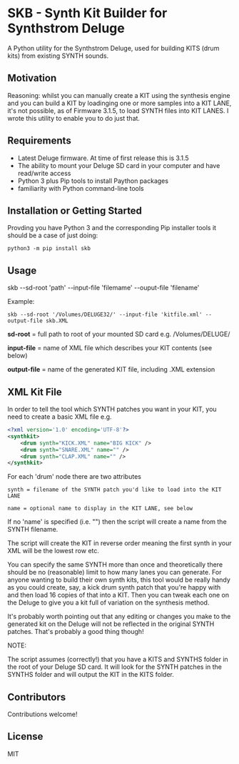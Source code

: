 # SKB - Synth Kit Builder for Synthstrom Deluge

A Python utility for the Synthstrom Deluge, used for building KITS (drum kits) from existing SYNTH sounds.

## Motivation

Reasoning: whilst you can manually create a KIT using the synthesis engine and you can build a KIT by loadinging one or more samples into a KIT LANE, it's not possible, as of Firmware 3.1.5, to load SYNTH files into KIT LANES. I wrote this utility to enable you to do just that.

## Requirements

- Latest Deluge firmware. At time of first release this is 3.1.5
- The ability to mount your Deluge SD card in your computer and have read/write access
- Python 3 plus Pip tools to install Paython packages
- familiarity with Python command-line tools

## Installation or Getting Started

Provding you have Python 3 and the corresponding Pip installer tools it should be a case of just doing:

```Text
python3 -m pip install skb
```

## Usage

skb --sd-root 'path' --input-file 'filemame' --ouput-file 'filename'

Example:

```Text
skb --sd-root '/Volumes/DELUGE32/' --input-file 'kitfile.xml' --output-file skb.XML
```

**sd-root** = full path to root of your mounted SD card e.g. /Volumes/DELUGE/

**input-file** = name of XML file which describes your KIT contents (see below)

**output-file** = name of the generated KIT file, including .XML extension

## XML Kit File

In order to tell the tool which SYNTH patches you want in your KIT, you need to create a basic XML file e.g.

```XML
<?xml version='1.0' encoding='UTF-8'?>
<synthkit>
    <drum synth="KICK.XML" name="BIG KICK" />
    <drum synth="SNARE.XML" name="" />
    <drum synth="CLAP.XML" name="" />
</synthkit>
```

For each 'drum' node there are two attributes

```Text
synth = filename of the SYNTH patch you'd like to load into the KIT LANE

name = optional name to display in the KIT LANE, see below
```

If no 'name' is specified (i.e. "") then the script will create a name from the SYNTH filename.

The script will create the KIT in reverse order meaning the first synth in your XML will be the lowest row etc.

You can specify the same SYNTH more than once and theoretically there should be no (reasonable) limit to how many lanes you can generate. For anyone wanting to build their own synth kits, this tool would be really handy as you could create, say, a kick drum synth patch that you're happy with and then load 16 copies of that into a KIT. Then you can tweak each one on the Deluge to give you a kit full of variation on the synthesis method.

It's probably worth pointing out that any editing or changes you make to the generated kit on the Deluge will not be reflected in the original SYNTH patches. That's probably a good thing though!

NOTE:

The script assumes (correctly!) that you have a KITS and SYNTHS folder in the root of your Deluge SD card. It will look for the SYNTH patches in the SYNTHS folder and will output the KIT in the KITS folder.

## Contributors

Contributions welcome!

## License

MIT
